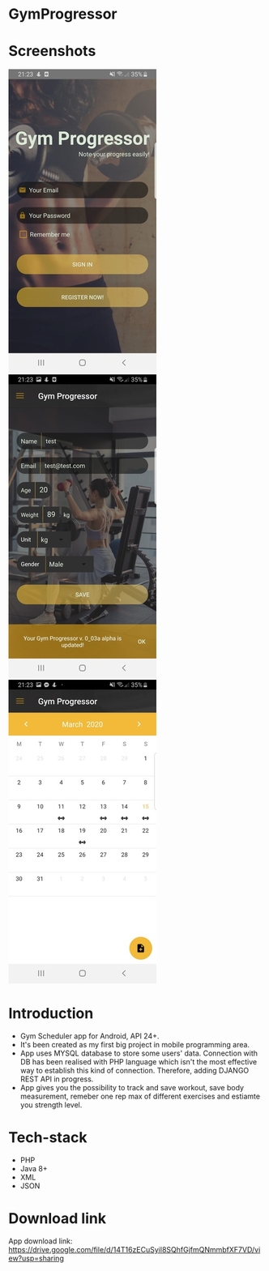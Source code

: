 # GymProgressor

# Screenshots
<img src="https://github.com/kgarbacinski/GymProgressor/blob/master/gym_progressor_0.jfif" />
<img src="https://github.com/kgarbacinski/GymProgressor/blob/master/gym_progressor_1.jfif" />
<img src="https://github.com/kgarbacinski/GymProgressor/blob/master/gym_progressor_2.jfif" />

# Introduction
- Gym Scheduler app for Android, API 24+.
- It's been created as my first big project in mobile programming area. 
- App uses MYSQL database to store some users' data. Connection with DB has been realised with PHP language which isn't the most effective way to establish this kind of connection. Therefore, adding DJANGO REST API in progress.
- App gives you the possibility to track and save workout, save body measurement, remeber one rep max of different exercises and estiamte you strength level.

# Tech-stack
- PHP
- Java 8+
- XML
- JSON

# Download link
App download link: https://drive.google.com/file/d/14T16zECuSyil8SQhfGjfmQNmmbfXF7VD/view?usp=sharing
